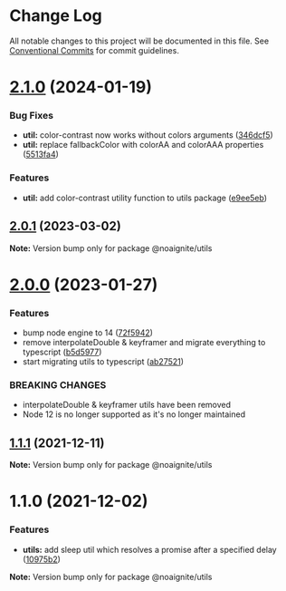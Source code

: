 # Change Log

All notable changes to this project will be documented in this file.
See [Conventional Commits](https://conventionalcommits.org) for commit guidelines.

# [2.1.0](https://github.com/noaignite/accelerator/compare/@noaignite/utils@2.0.1...@noaignite/utils@2.1.0) (2024-01-19)

### Bug Fixes

- **util:** color-contrast now works without colors arguments ([346dcf5](https://github.com/noaignite/accelerator/commit/346dcf5183b79f5a8ba2705d1bf03eba93467936))
- **util:** replace fallbackColor with colorAA and colorAAA properties ([5513fa4](https://github.com/noaignite/accelerator/commit/5513fa4085cf4845697e4ee9ac37b92a12915c07))

### Features

- **util:** add color-contrast utility function to utils package ([e9ee5eb](https://github.com/noaignite/accelerator/commit/e9ee5eb8e19a1796a312c9e207107aa210c6e061))

## [2.0.1](https://github.com/noaignite/accelerator/compare/@noaignite/utils@2.0.0...@noaignite/utils@2.0.1) (2023-03-02)

**Note:** Version bump only for package @noaignite/utils

# [2.0.0](https://github.com/noaignite/accelerator/compare/@noaignite/utils@1.1.1...@noaignite/utils@2.0.0) (2023-01-27)

### Features

- bump node engine to 14 ([72f5942](https://github.com/noaignite/accelerator/commit/72f594247b275a60b45890efc06d43c1241c6b24))
- remove interpolateDouble & keyframer and migrate everything to typescript ([b5d5977](https://github.com/noaignite/accelerator/commit/b5d59776de9e06a7f35860fd9bc790b346df1235))
- start migrating utils to typescript ([ab27521](https://github.com/noaignite/accelerator/commit/ab275211cfffb6e0f08938663a58bab6675be4d7))

### BREAKING CHANGES

- interpolateDouble & keyframer utils have been removed
- Node 12 is no longer supported as it's no longer maintained

## [1.1.1](https://github.com/noaignite/accelerator/compare/@noaignite/utils@1.1.0...@noaignite/utils@1.1.1) (2021-12-11)

**Note:** Version bump only for package @noaignite/utils

# 1.1.0 (2021-12-02)

### Features

- **utils:** add sleep util which resolves a promise after a specified delay ([10975b2](https://github.com/noaignite/oui/commit/10975b2bd14fbd8d98dc99ca65fa76257019f920))

**Note:** Version bump only for package @noaignite/utils
